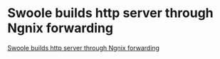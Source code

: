 # Swoole builds http server through Ngnix forwarding
[Swoole builds http server through Ngnix forwarding](https://aiwithcloud.com/2022/09/16/swoole_builds_http_server_through_ngnix_forwarding/)